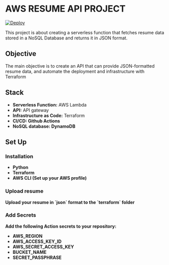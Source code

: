 # AWS RESUME API PROJECT
[![Deploy](https://github.com/FaithKovi/cloud-resume-api-AWS/actions/workflows/deploy.yml/badge.svg)](https://github.com/FaithKovi/cloud-resume-api-AWS/actions/workflows/deploy.yml)


This project is about creating a serverless function that fetches resume data stored in a NoSQL Database and returns it in JSON format. 

## Objective
The main objective is to create an API that can provide JSON-formatted resume data, and automate the deployment and infrastructure with Terraform 


## Stack
- <b>Serverless Function:</b> AWS Lambda
- <b>API:</b> API gateway
- <b>Infrastructure as Code:</b> Terraform 
- <b>CI/CD:<b> Github Actions
- <b>NoSQL database:</b> DynamoDB

## Set Up
### Installation 
- Python
- Terraform
- AWS CLI (Set up your AWS profile)


### Upload resume

<p>Upload your resume in `json` format to the `terraform` folder</p>

### Add Secrets
<p>Add the following Action secrets to your repository:</p>

- AWS_REGION
- AWS_ACCESS_KEY_ID
- AWS_SECRET_ACCESS_KEY
- BUCKET_NAME
- SECRET_PASSPHRASE





